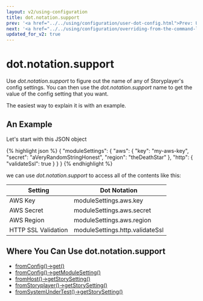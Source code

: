 ```yaml
---
layout: v2/using-configuration
title: dot.notation.support
prev: '<a href="../../using/configuration/user-dot-config.html">Prev: User dot-Storyplayer Config</a>'
next: '<a href="../../using/configuration/overriding-from-the-command-line.html">Next: Overriding From The Command-Line</a>'
updated_for_v2: true
---
```

# dot.notation.support

Use _dot.notation.support_ to figure out the name of any of Storyplayer's config settings. You can then use the _dot.notation.support_ name to get the value of the config setting that you want.

The easiest way to explain it is with an example.

## An Example

Let's start with this JSON object

{% highlight json %}
{
    "moduleSettings": {
        "aws": {
            "key": "my-aws-key",
            "secret": "aVeryRandomStringHonest",
            "region": "theDeathStar"
        },
        "http": {
            "validateSsl": true
        }
    }
}
{% endhighlight %}

we can use _dot.notation.support_ to access all of the contents like this:

Setting | Dot Notation
--------|-------------
AWS Key | moduleSettings.aws.key
AWS Secret | moduleSettings.aws.secret
AWS Region | moduleSettings.aws.region
HTTP SSL Validation | moduleSettings.http.validateSsl

## Where You Can Use dot.notation.support

* [fromConfig()->get()](../modules/config/fromConfig.html#get)
* [fromConfig()->getModuleSetting()](../modules/config/fromConfig.html#getmodulesetting)
* [fromHost()->getStorySetting()](../modules/config/fromHost.html#getstorysetting)
* [fromStoryplayer()->getStorySetting()](../modules/config/fromStoryplayer.html#getstorysetting)
* [fromSystemUnderTest()->getStorySetting()](../modules/systemundertest/fromSystemUnderTest.html#getstorysetting)